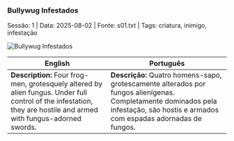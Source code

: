 ### Bullywug Infestados

Sessão: 1 | Data: 2025-08-02 | Fonte: s01.txt | Tags: criatura, inimigo, infestação

![Bullywug Infestados](monster_blank.png)

| English | Português |
|---------|-----------|
| **Description:** Four frog-men, grotesquely altered by alien fungus. Under full control of the infestation, they are hostile and armed with fungus-adorned swords. | **Descrição:** Quatro homens-sapo, grotescamente alterados por fungos alienígenas. Completamente dominados pela infestação, são hostis e armados com espadas adornadas de fungos. |


















